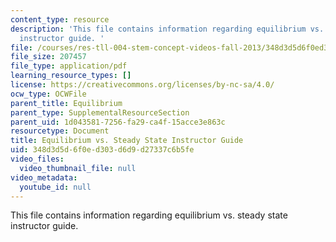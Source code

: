```yaml
---
content_type: resource
description: 'This file contains information regarding equilibrium vs. steady state
  instructor guide. '
file: /courses/res-tll-004-stem-concept-videos-fall-2013/348d3d5d6f0ed303d6d9d27337c6b5fe_MITRES_TLL-004F13_EquGuide.pdf
file_size: 207457
file_type: application/pdf
learning_resource_types: []
license: https://creativecommons.org/licenses/by-nc-sa/4.0/
ocw_type: OCWFile
parent_title: Equilibrium
parent_type: SupplementalResourceSection
parent_uid: 1d043581-7256-fa29-ca4f-15acce3e863c
resourcetype: Document
title: Equilibrium vs. Steady State Instructor Guide
uid: 348d3d5d-6f0e-d303-d6d9-d27337c6b5fe
video_files:
  video_thumbnail_file: null
video_metadata:
  youtube_id: null
---
```

This file contains information regarding equilibrium vs. steady state instructor guide. 